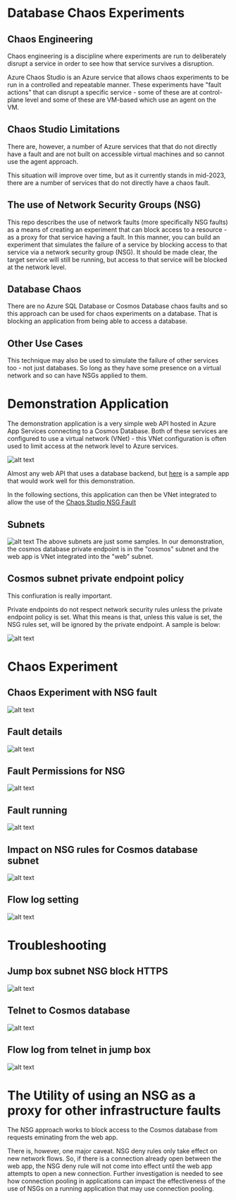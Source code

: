 # Database Chaos Experiments

## Chaos Engineering
Chaos engineering is a discipline where experiments are run to deliberately disrupt a service in order to see how that service survives a disruption.

Azure Chaos Studio is an Azure service that allows chaos experiments to be run in a controlled and repeatable manner. These experiments have "fault actions" that can disrupt a specific service - some of these are at control-plane level and some of these are VM-based which use an agent on the VM.

## Chaos Studio Limitations
There are, however, a number of Azure services that that do not directly have a fault and are not built on accessible virtual machines and so cannot use the agent approach. 

This situation will improve over time, but as it currently stands in mid-2023, there are a number of services that do not directly have a chaos fault.

## The use of Network Security Groups (NSG)
This repo describes the use of network faults (more specifically NSG faults) as a means of creating an experiment that can block access to a resource - as a proxy for that service having a fault. In this manner, you can build an experiment that simulates the failure of a service by blocking access to that service via a network security group (NSG). It should be made clear, the target service will still be running, but access to that service will be blocked at the network level.

## Database Chaos
There are no Azure SQL Database or Cosmos Database chaos faults and so this approach can be used for chaos experiments on a database. That is blocking an application from being able to access a database.

## Other Use Cases
This technique may also be used to simulate the failure of other services too - not just databases. So long as they have some presence on a virtual network and so can have NSGs applied to them.

# Demonstration Application
The demonstration application is a very simple web API hosted in Azure App Services connecting to a Cosmos Database. Both of these services are configured to use a virtual network (VNet) - this VNet configuration is often used to limit access at the network level to Azure services.

![alt text](images/choas-nsg-fault-test-system.png "Demonstration application")

Almost any web API that uses a database backend, but [here](https://github.com/Azure-Samples/nodejs-appsvc-cosmosdb-bottleneck) is a sample app that would work well for this demonstration.

In the following sections, this application can then be VNet integrated to allow the use of the [Chaos Studio NSG Fault](https://learn.microsoft.com/en-us/azure/chaos-studio/chaos-studio-fault-library#network-security-group-set-rules)

## Subnets
![alt text](images/chaos-nsg-subnets.png "Demonstration subnets")
The above subnets are just some samples. In our demonstration, the cosmos database private endpoint is in the "cosmos" subnet and the web app is VNet integrated into the "web" subnet.

## Cosmos subnet private endpoint policy

This confiuration is really important. 

Private endpoints do not respect network security rules unless the private endpoint policy is set. What this means is that, unless this value is set, the NSG rules set, will be ignored by the private endpoint. A sample is below:

![alt text](images/chaos-nsg-subnet-private-endpoint-policy.png "Subnet private endpoint policy")


# Chaos Experiment
## Chaos Experiment with NSG fault
![alt text](images/chaos-nsg-experiment.png "Experiment overview")

## Fault details
![alt text](images/chaos-nsg-fault-detail.png "NSG Fault Details")

## Fault Permissions for NSG
![alt text](images/chaos-nsg-network-contributor.png "Permissions on NSG")

## Fault running
![alt text](images/chaos-nsg-running.png "NSG Fault now running")

## Impact on NSG rules for Cosmos database subnet
![alt text](images/chaos-nsg-added-deny-rule.png "Added deny rule to Cosmos subnet")

## Flow log setting
![alt text](images/chaos-nsg-flow-log-setting.png "Flow log setting")

# Troubleshooting
## Jump box subnet NSG block HTTPS
![alt text](images/chaos-nsg-deny-jump-https-outbound.png "Jump box deny HTTPS out")

## Telnet to Cosmos database
![alt text](images/chaos-nsg-telnet-blocked.png "Telnet to database")

## Flow log from telnet in jump box
![alt text](images/chaos-nsg-deny-https-flow-log.png "Flow log")

# The Utility of using an NSG as a proxy for other infrastructure faults

The NSG approach works to block access to the Cosmos database from requests eminating from the web app.

There is, however, one major caveat. NSG deny rules only take effect on new network flows. So, if there is a connection already open between the web app, the NSG deny rule will not come into effect until the web app attempts to open a new connection. Further investigation is needed to see how connection pooling in applications can impact the effectiveness of the use of NSGs on a running application that may use connection pooling.
